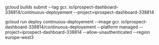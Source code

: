 gcloud builds submit --tag gcr.
    io/iprospect-dashboard-338814/continuous-deployement
    --project=iprospect-dashboard-338814

gcloud run deploy continuous-deployement --image gcr.
    io/iprospect-dashboard-338814/continuous-deployement --platform managed
        --project=iprospect-dashboard-338814 --allow-unauthenticated
    --region europe-west3
